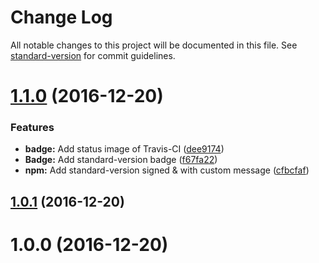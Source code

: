 # Change Log

All notable changes to this project will be documented in this file. See [standard-version](https://github.com/conventional-changelog/standard-version) for commit guidelines.

<a name="1.1.0"></a>
# [1.1.0](https://github.com/ajsb85/test/compare/v1.0.1...v1.1.0) (2016-12-20)


### Features

* **badge:** Add status image of Travis-CI ([dee9174](https://github.com/ajsb85/test/commit/dee9174))
* **Badge:** Add standard-version badge ([f67fa22](https://github.com/ajsb85/test/commit/f67fa22))
* **npm:** Add standard-version signed & with custom message ([cfbcfaf](https://github.com/ajsb85/test/commit/cfbcfaf))



<a name="1.0.1"></a>
## [1.0.1](https://github.com/ajsb85/test/compare/v1.0.0...v1.0.1) (2016-12-20)



<a name="1.0.0"></a>
# 1.0.0 (2016-12-20)
